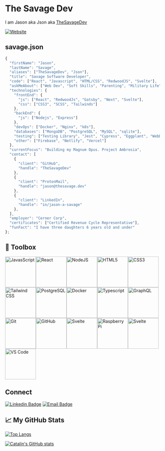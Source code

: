 # The Savage Dev

I am Jason aka Json aka [TheSavageDev][website]

[![Website](https://img.shields.io/website?label=thesavage.dev&style=for-the-badge&url=https%3A%2F%2Fthesavage.dev)](https://thesavage.dev)

## savage.json

```js
{
  "firstName": "Jason",
  "lastName": "Savage",
  "aliases": ["TheSavageDev", "Json"],
  "title": "Savage Software Developer",
  "code": ["React", "Javascript", "HTML/CSS", "RedwoodJS", "Svelte"],
  "askMeAbout": ["Web Dev", "Soft Skills", "Parenting", "Military Life"],
  "technologies": {
    "frontEnd": {
      "js": ["React", "RedwoodJs", "Gatsby", "Next", "Svelte"],
      "css": ["CSS3", "SCSS", "Tailwinds"]
    },
    "backEnd": {
      "js": ["Nodejs", "Express"]
    },
    "devOps": ["Docker", "Nginx", "k8s"],
    "databases": ["MongoDB", "PostgreSQL", "MySQL", "sqlite"],
    "testing": ["Testing Library", "Jest", "Cypress", "Eggplant", "WebDriverIO", "Rspec"]
    "other": ["Firebase", "Netlify", "Vercel"]
  },
  "currentFocus": "Building my Magnum Opus. Project Ambrosia",
  "contact": [
    {
      "client": "GitHub",
      "handle": "TheSavageDev"
    },
    {
      "client": "ProtonMail",
      "handle": "jason@thesavage.dev"
    },
    {
      "client": "LinkedIn",
      "handle": "in/jason-a-savage"
    },
  ],
  "employer": "Cerner Corp",
  "certificates": ["Certified Revenue Cycle Representative"],
  "funFact": "I have three daughters 6 years old and under"
};
```

## 🧰 Toolbox


<img src="https://cdn.worldvectorlogo.com/logos/logo-javascript.svg" alt="JavasScript" height="100" width="100" /><img src="https://cdn.worldvectorlogo.com/logos/react-2.svg" alt="React" height="100" width="100" /><img src="https://cdn.worldvectorlogo.com/logos/nodejs-icon.svg" alt="NodeJS" height="100" width="100" /><img src="https://cdn.worldvectorlogo.com/logos/html5.svg" alt="HTML5" height="100" width="100" /><img src="https://cdn.worldvectorlogo.com/logos/css3.svg" alt="CSS3" height="100" width="100" /><img src="https://cdn.worldvectorlogo.com/logos/tailwind-css-2.svg" alt="Tailwind CSS" height="100" width="100" /><img src="https://cdn.worldvectorlogo.com/logos/postgresql.svg" alt="PostgreSQL" height="100" width="100" /><img src="https://cdn.worldvectorlogo.com/logos/docker.svg" alt="Docker" height="100" width="100" /><img src="https://cdn.worldvectorlogo.com/logos/typescript.svg" alt="Typescript" height="100" width="100" /><img src="https://cdn.worldvectorlogo.com/logos/graphql.svg" alt="GraphQL" height="100" width="100" /><img src="https://cdn.worldvectorlogo.com/logos/git-icon.svg" alt="Git" height="100" width="100" /><img src="https://cdn.worldvectorlogo.com/logos/github-icon-1.svg" alt="GitHub" height="100" width="100" /><img src="https://cdn.worldvectorlogo.com/logos/svelte-1.svg" alt="Svelte" height="100" width="100" /><img src="https://cdn.worldvectorlogo.com/logos/raspberry-pi.svg" alt="Raspberry Pi" height="100" width="100" /><img src="https://cdn.worldvectorlogo.com/logos/svelte-1.svg" alt="Svelte" height="100" width="100" /><img src="https://cdn.worldvectorlogo.com/logos/visual-studio-code-1.svg" alt="VS Code" height="100" width="100" />

## Connect

[![Linkedin Badge](https://img.shields.io/badge/-Jason%20A%20Savage-blue?style=for-the-badge&logo=Linkedin&logoColor=white&link=https://www.linkedin.com/in/jason-a-savage/)](https://www.linkedin.com/in/jason-a-savage/)
[![Email Badge](https://img.shields.io/badge/-jason@thesavage.dev-c14438?style=for-the-badge&logo=Gmail&logoColor=white&link=mailto:jason@thesavage.dev)](mailto:jason@thesavage.dev)

## &#x1f4c8; My GitHub Stats

[![Top Langs](https://github-readme-stats.vercel.app/api/top-langs/?username=thesavagedev&hide=java,html,css&theme=radical)](https://github.com/anuraghazra/github-readme-stats)

[![Catalin's GitHub stats](https://github-readme-stats.vercel.app/api?username=thesavagedev&theme=radical)](https://github.com/anuraghazra/github-readme-stats)

[website]: https://thesavage.dev